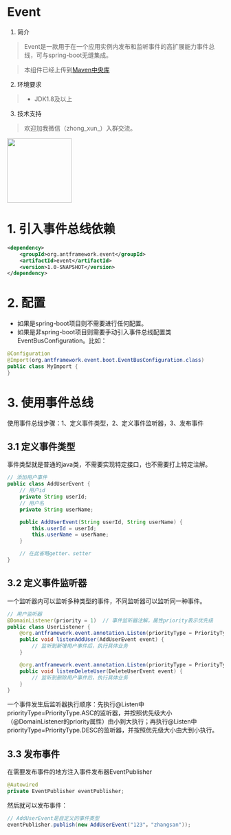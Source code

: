 # Event

1. 简介
> Event是一款用于在一个应用实例内发布和监听事件的高扩展能力事件总线，可与spring-boot无缝集成。

> 本组件已经上传到[Maven中央库](https://search.maven.org/search?q=g:org.antframework.event%20AND%20a:event)

2. 环境要求
> * JDK1.8及以上

3. 技术支持
> 欢迎加我微信（zhong_xun_）入群交流。<br/>
<img src="https://note.youdao.com/yws/api/personal/file/WEB6b849e698db2a635b43eba5bc949ce1c?method=download&shareKey=27623320b5ca82cbf768b61130c81de0" width=150 />

# 1. 引入事件总线依赖
```xml
<dependency>
    <groupId>org.antframework.event</groupId>
    <artifactId>event</artifactId>
    <version>1.0-SNAPSHOT</version>
</dependency>
```

# 2. 配置
* 如果是spring-boot项目则不需要进行任何配置。
* 如果是非spring-boot项目则需要手动引入事件总线配置类EventBusConfiguration。比如：
```java
@Configuration
@Import(org.antframework.event.boot.EventBusConfiguration.class)
public class MyImport {
}
```

# 3. 使用事件总线
使用事件总线步骤：1、定义事件类型，2、定义事件监听器，3、发布事件
## 3.1 定义事件类型
事件类型就是普通的java类，不需要实现特定接口，也不需要打上特定注解。
```java
// 添加用户事件
public class AddUserEvent {
    // 用户id
    private String userId;
    // 用户名
    private String userName;

    public AddUserEvent(String userId, String userName) {
        this.userId = userId;
        this.userName = userName;
    }

    // 在此省略getter、setter
}
```

## 3.2 定义事件监听器
一个监听器内可以监听多种类型的事件，不同监听器可以监听同一种事件。
```java
// 用户监听器
@DomainListener(priority = 1)  // 事件监听器注解，属性priority表示优先级
public class UserListener {
    @org.antframework.event.annotation.Listen(priorityType = PriorityType.ASC) // 监听注解（priority值越小优先级越高）
    public void listenAddUser(AddUserEvent event) {
        // 监听到新增用户事件后，执行具体业务
    }

    @org.antframework.event.annotation.Listen(priorityType = PriorityType.DESC) // 监听注解（priority值越大优先级越高）
    public void listenDeleteUser(DeleteUserEvent event) {
        // 监听到删除用户事件后，执行具体业务
    }
}
```
一个事件发生后监听器执行顺序：先执行@Listen中priorityType=PriorityType.ASC的监听器，并按照优先级大小（@DomainListener的priority属性）由小到大执行；再执行@Listen中priorityType=PriorityType.DESC的监听器，并按照优先级大小由大到小执行。

## 3.3 发布事件
在需要发布事件的地方注入事件发布器EventPublisher
```java
@Autowired
private EventPublisher eventPublisher;
```
然后就可以发布事件：
```java
// AddUserEvent是自定义的事件类型
eventPublisher.publish(new AddUserEvent("123"，"zhangsan"));
```
